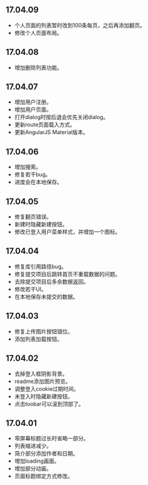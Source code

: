## 17.04.09

* 个人页面的列表暂时改到100条每页，之后再添加翻页。
* 修改个人页面布局。

## 17.04.08

* 增加删除列表功能。

## 17.04.07

* 增加用户注册。
* 增加用户页面。
* 打开dialog时按后退会优先关闭dialog。
* 更新route页面载入方式。
* 更新AngularJS Material版本。

## 17.04.06

* 增加搜索。
* 修复若干bug。
* 进度会在本地保存。

## 17.04.05

* 修复翻页错误。
* 新建时隐藏新建按钮。
* 修改已登入用户菜单样式，并增加一个图标。

## 17.04.04

* 修复库引用路径bug。
* 修复提交项目后跳转首页不重载数据的问题。
* 去除提交项目后多余数据返回。
* 修改若干UI。
* 在本地保存未提交的数据。

## 17.04.03

* 修复上传图片按钮错位。
* 添加列表加载按钮。

## 17.04.02

* 去掉登入框阴影背景。
* readme添加图片预览。
* 调整登入cookie过期时间。
* 未登入时隐藏新建按钮。
* 点击toobar可以滚到顶部了。

## 17.04.01

* 窄屏幕标题过长时省略一部分。
* 列表缩进减少。
* 简介部分添加作者和日期。
* 增加loading画面。
* 增加部分动画。
* 页面标题绑定方式修改。
